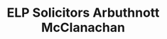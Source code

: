 ---
title: "ELP Solicitors Arbuthnott McClanachan"
url: /edinburgh/elp-solicitors-arbuthnott-mcclanachan/
shop: estate agent
---